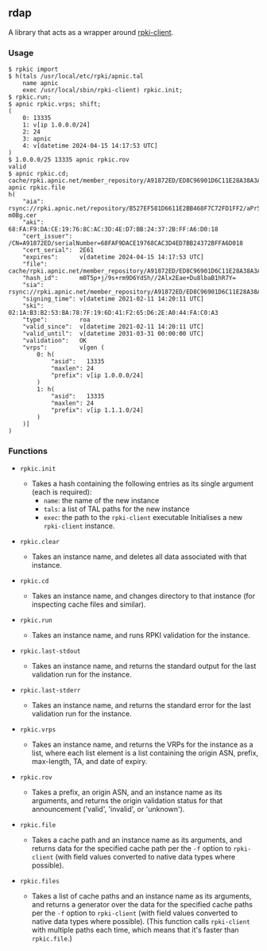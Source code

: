 ## rdap

A library that acts as a wrapper around
[rpki-client](https://www.rpki-client.org).

### Usage

    $ rpkic import
    $ h(tals /usr/local/etc/rpki/apnic.tal
        name apnic
        exec /usr/local/sbin/rpki-client) rpkic.init;
    $ rpkic.run;
    $ apnic rpkic.vrps; shift;
    (
        0: 13335
        1: v[ip 1.0.0.0/24]
        2: 24
        3: apnic
        4: v[datetime 2024-04-15 14:17:53 UTC]
    )
    $ 1.0.0.0/25 13335 apnic rpkic.rov
    valid
    $ apnic rpkic.cd; cache/rpki.apnic.net/member_repository/A91872ED/ED8C96901D6C11E28A38A3AD08B02CD2/797B4DEC293B11E8B187196DC4F9AE02.roa apnic rpkic.file
    h(
        "aia":          rsync://rpki.apnic.net/repository/B527EF581D6611E2BB468F7C72FD1FF2/aPr52s4ZdoysPU7XuyQ3K_-m0Bg.cer
        "aki":          68:FA:F9:DA:CE:19:76:8C:AC:3D:4E:D7:BB:24:37:2B:FF:A6:D0:18
        "cert_issuer":  /CN=A91872ED/serialNumber=68FAF9DACE19768CAC3D4ED7BB24372BFFA6D018
        "cert_serial":  2E61
        "expires":      v[datetime 2024-04-15 14:17:53 UTC]
        "file":         cache/rpki.apnic.net/member_repository/A91872ED/ED8C96901D6C11E28A38A3AD08B02CD2/797B4DEC293B11E8B187196DC4F9AE02.roa
        "hash_id":      m0T5p+j/9s+rm9D6YdSh//2Alx2Eae+Du8lbaB1hR7Y=
        "sia":          rsync://rpki.apnic.net/member_repository/A91872ED/ED8C96901D6C11E28A38A3AD08B02CD2/797B4DEC293B11E8B187196DC4F9AE02.roa
        "signing_time": v[datetime 2021-02-11 14:20:11 UTC]
        "ski":          02:1A:B3:B2:53:BA:78:7F:19:6D:41:F2:65:D6:2E:A0:44:FA:C0:A3
        "type":         roa
        "valid_since":  v[datetime 2021-02-11 14:20:11 UTC]
        "valid_until":  v[datetime 2031-03-31 00:00:00 UTC]
        "validation":   OK
        "vrps":         v[gen (
            0: h(
                "asid":   13335
                "maxlen": 24
                "prefix": v[ip 1.0.0.0/24]
            )
            1: h(
                "asid":   13335
                "maxlen": 24
                "prefix": v[ip 1.1.1.0/24]
            )
        )]
    )

### Functions

 - `rpkic.init`
    - Takes a hash containing the following entries as its single
      argument (each is required):
        - `name`: the name of the new instance
        - `tals`: a list of TAL paths for the new instance
        - `exec`: the path to the `rpki-client` executable
      Initialises a new `rpki-client` instance.

 - `rpkic.clear`
    - Takes an instance name, and deletes all data associated with
      that instance.

 - `rpkic.cd`
    - Takes an instance name, and changes directory to that instance
      (for inspecting cache files and similar).

 - `rpkic.run`
    - Takes an instance name, and runs RPKI validation for the
      instance.

 - `rpkic.last-stdout`
    - Takes an instance name, and returns the standard output for the
      last validation run for the instance.

 - `rpkic.last-stderr`
    - Takes an instance name, and returns the standard error for the
      last validation run for the instance.

 - `rpkic.vrps`
    - Takes an instance name, and returns the VRPs for the instance as
      a list, where each list element is a list containing the origin
      ASN, prefix, max-length, TA, and date of expiry.

 - `rpkic.rov`
    - Takes a prefix, an origin ASN, and an instance name as its
      arguments, and returns the origin validation status for that
      announcement ('valid', 'invalid', or 'unknown').

 - `rpkic.file`
    - Takes a cache path and an instance name as its arguments, and
      returns data for the specified cache path per the `-f` option to
      `rpki-client` (with field values converted to native data types
      where possible).

 - `rpkic.files`
    - Takes a list of cache paths and an instance name as its
      arguments, and returns a generator over the data for the
      specified cache paths per the `-f` option to `rpki-client` (with
      field values converted to native data types where possible).
      (This function calls `rpki-client` with multiple paths each
      time, which means that it's faster than `rpkic.file`.)
